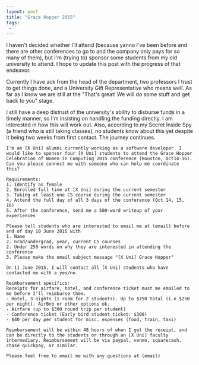 ```yaml
---
layout: post
title: "Grace Hopper 2015"
tags:
 -
---
```



I haven't decided whether I'll attend (because yanno I've been before and there are other conferences to go to and the company only pays for so many of them), but I'm (trying to) sponsor some students from my old university to attend. I hope to update this post with the progress of that endeavor. 

Currently I have ack from the head of the department, two professors I trust to get things done, and a University Gift Representative who means well. As far as I know we are still at the "That's great! We will do some stuff and get back to you" stage.

I still have a deep distrust of the university's ability to disburse funds in a timely manner, so I'm insisting on handling the funding directly. I am interested in how this will work out. Also, according to my Secret Inside Spy (a friend who is still taking classes), no students know about this yet despite it being two weeks from first contact. The journey continues. 


	I'm an [X Uni] alumni currently working as a software developer. I would like to sponsor four [X Uni] students to attend the Grace Hopper Celebration of Women in Computing 2015 conference (Houston, Oct14-16). Can you please connect me with someone who can help me coordinate this?

	Requirements:
	1. Identify as female
	2. Enrolled full time at [X Uni] during the current semester
	3. Taking at least one CS course during the current semester
	4. Attend the full day of all 3 days of the conference (Oct 14, 15, 16)
	5. After the conference, send me a 500-word writeup of your experiences

	Please tell students who are interested to email me at (email) before end of day 10 June 2015 with
	1. Name
	2. Grad/undergrad, year, current CS courses
	2. Under 250 words on why they are interested in attending the conference
	3. Please make the email subject message "[X Uni] Grace Hopper"

	On 11 June 2015, I will contact all [X Uni] students who have contacted me with a yes/no. 

	Reimbursement specifics:
	Receipts for airfare, hotel, and conference ticket must me emailed to me before I'll reimburse them. 
	- Hotel, 3 nights (1 room for 2 students). Up to $750 total (i.e $250 per night). AirBnb or other options ok. 
	- Airfare (up to $300 round trip per student)
	- Conference ticket (Early bird student ticket: $300)
	- $40 per day per student for misc. expenses (food, train, taxi)

	Reimbursement will be within 48 hours of when I get the receipt, and can be directly to the students or through an [X Uni] faculty intermediary. Reimbursement will be via paypal, venmo, squarecash, chase quickpay, or similar. 

	Please feel free to email me with any questions at (email)
